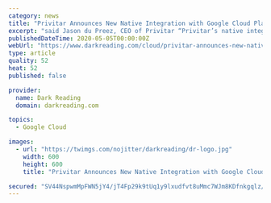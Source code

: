 ```yaml
---
category: news
title: "Privitar Announces New Native Integration with Google Cloud Platform"
excerpt: "said Jason du Preez, CEO of Privitar “Privitar’s native integration with Google Cloud Platform makes it easy for customers to leverage their data to gain valuable insights and to support data-driven decisions, without jeopardizing its safety.”"
publishedDateTime: 2020-05-05T00:00:00Z
webUrl: "https://www.darkreading.com/cloud/privitar-announces-new-native-integration-with-google-cloud-platform/d/d-id/1337729"
type: article
quality: 52
heat: 52
published: false

provider:
  name: Dark Reading
  domain: darkreading.com

topics:
  - Google Cloud

images:
  - url: "https://twimgs.com/nojitter/darkreading/dr-logo.jpg"
    width: 600
    height: 600
    title: "Privitar Announces New Native Integration with Google Cloud Platform"

secured: "SV44NspwmMpFWN5jY4/jT4Fp29k9tUq1y9lxudfvt8uMmc7WJm8KDfnkgqlz/8o35MTxO5NE26ddk73uzywwAVhdqRK6+Ej/DLhkBuVY9ESzm3Xn/3cERhihUsdVzQ3vlBxcytZOGji2WvZCVGrm640GyjWvAswUnVrgzod/tJQTJjUIbDjrv6bE9LbH+mJoLprFDD88hY45HzOSwp+OgogYGJ8cBsSNFMC9lxXiN4kdodrMDOkV9o1uFK0tyNq3yk8AudZXTlGPYhYPSMbtwBBe451w/VIH6+iS/VMv1k3gyAhr99u6SRjzQH4t9zl/;2zrlRaTv9h0cXvp9baxAmw=="
---
```


